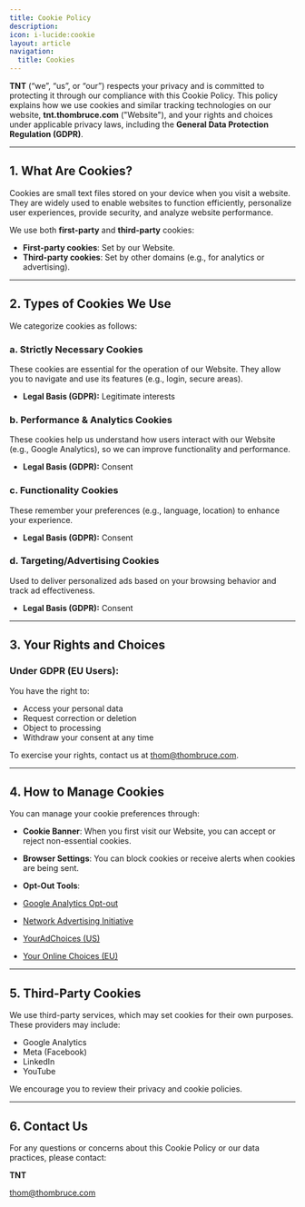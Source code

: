 ```yaml
---
title: Cookie Policy
description:
icon: i-lucide:cookie
layout: article
navigation:
  title: Cookies
---
```


**TNT** (“we”, “us”, or “our”) respects your privacy and is committed to protecting it through our compliance with this Cookie Policy. This policy explains how we use cookies and similar tracking technologies on our website, **tnt.thombruce.com** ("Website"), and your rights and choices under applicable privacy laws, including the **General Data Protection Regulation (GDPR)**.

---

## 1. What Are Cookies?

Cookies are small text files stored on your device when you visit a website. They are widely used to enable websites to function efficiently, personalize user experiences, provide security, and analyze website performance.

We use both **first-party** and **third-party** cookies:

* **First-party cookies**: Set by our Website.
* **Third-party cookies**: Set by other domains (e.g., for analytics or advertising).

---

## 2. Types of Cookies We Use

We categorize cookies as follows:

### a. **Strictly Necessary Cookies**

These cookies are essential for the operation of our Website. They allow you to navigate and use its features (e.g., login, secure areas).

* **Legal Basis (GDPR):** Legitimate interests

### b. **Performance & Analytics Cookies**

These cookies help us understand how users interact with our Website (e.g., Google Analytics), so we can improve functionality and performance.

* **Legal Basis (GDPR):** Consent

### c. **Functionality Cookies**

These remember your preferences (e.g., language, location) to enhance your experience.

* **Legal Basis (GDPR):** Consent

### d. **Targeting/Advertising Cookies**

Used to deliver personalized ads based on your browsing behavior and track ad effectiveness.

* **Legal Basis (GDPR):** Consent

---

## 3. Your Rights and Choices

### Under GDPR (EU Users):

You have the right to:

* Access your personal data
* Request correction or deletion
* Object to processing
* Withdraw your consent at any time

To exercise your rights, contact us at thom@thombruce.com.

---

## 4. How to Manage Cookies

You can manage your cookie preferences through:

* **Cookie Banner**: When you first visit our Website, you can accept or reject non-essential cookies.
* **Browser Settings**: You can block cookies or receive alerts when cookies are being sent.
* **Opt-Out Tools**:

* [Google Analytics Opt-out](https://tools.google.com/dlpage/gaoptout)
* [Network Advertising Initiative](https://optout.networkadvertising.org/)
* [YourAdChoices (US)](https://youradchoices.com/)
* [Your Online Choices (EU)](https://www.youronlinechoices.com/)

---

## 5. Third-Party Cookies

We use third-party services, which may set cookies for their own purposes. These providers may include:

* Google Analytics
* Meta (Facebook)
* LinkedIn
* YouTube

We encourage you to review their privacy and cookie policies.

---

## 6. Contact Us

For any questions or concerns about this Cookie Policy or our data practices, please contact:

**TNT**

thom@thombruce.com
